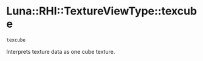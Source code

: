 # Luna::RHI::TextureViewType::texcube

```c++
texcube
```

Interprets texture data as one cube texture. 


